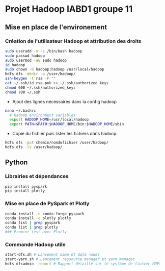 # Projet Hadoop IABD1 groupe 11

## Mise en place de l'environement

### Création de l'utilisateur Hadoop et attribution des droits

```bash
sudo useradd -m -s /bin/bash hadoop
sudo passwd hadoop
sudo usermod -aG sudo hadoop
id hadoop
sudo chown -R hadoop:hadoop /usr/local/hadoop
hdfs dfs -mkdir -p /user/hadoop/
ssh-keygen -t rsa -P ""
cat ~/.ssh/id_rsa.pub >> ~/.ssh/authorized_keys
chmod 600 ~/.ssh/authorized_keys
chmod 700 ~/.ssh
```

- Ajout des lignes nécessaires dans la config hadoop
```bash
nano ~/.bashrc
  # Hadoop environment variables
  export HADOOP_HOME=/usr/local/hadoop
  export PATH=$PATH:$HADOOP_HOME/bin:$HADOOP_HOME/sbin
```
- Copie du fichier puis lister les fichiers dans hadoop
```bash
hdfs dfs -put chemin/nomdufichier /user/hadoop/
hdfs dfs -ls /user/hadoop/
```

## Python
### Librairies et dépendances
```bash
pip install pyspark
pip install plotly
```

### Mise en place de PySpark et Plotly
```bash
conda install -c conda-forge pyspark
conda install -c plotly plotly
conda list | grep pyspark
conda list | grep plotly
### Premier test avec Plotly
```

### Commande Hadoop utile 
```bash
start-dfs.sh # Lancement name et data nodes
start-yarn.sh # Lancement ressource manager et yarn manager
hdfs dfsadmin -report # Rapport détaillé sur le système de fichier HDFS
```
